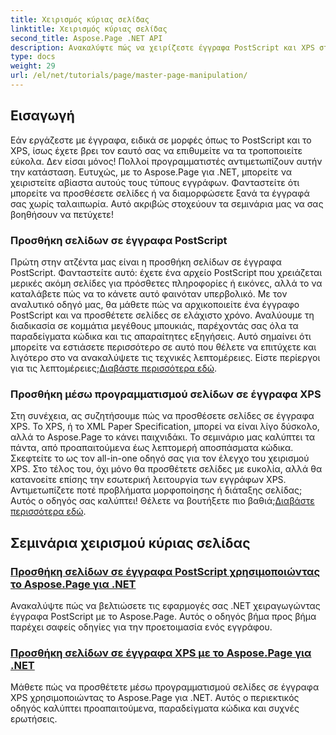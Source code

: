 ```yaml
---
title: Χειρισμός κύριας σελίδας
linktitle: Χειρισμός κύριας σελίδας
second_title: Aspose.Page .NET API
description: Ανακαλύψτε πώς να χειρίζεστε έγγραφα PostScript και XPS στο .NET χρησιμοποιώντας το Aspose.Page. Ακολουθήστε τα σεμινάρια μας για να βελτιώσετε τις δυνατότητες της εφαρμογής σας.
type: docs
weight: 29
url: /el/net/tutorials/page/master-page-manipulation/
---
```

## Εισαγωγή

Εάν εργάζεστε με έγγραφα, ειδικά σε μορφές όπως το PostScript και το XPS, ίσως έχετε βρει τον εαυτό σας να επιθυμείτε να τα τροποποιείτε εύκολα. Δεν είσαι μόνος! Πολλοί προγραμματιστές αντιμετωπίζουν αυτήν την κατάσταση. Ευτυχώς, με το Aspose.Page για .NET, μπορείτε να χειριστείτε αβίαστα αυτούς τους τύπους εγγράφων. Φανταστείτε ότι μπορείτε να προσθέσετε σελίδες ή να διαμορφώσετε ξανά τα έγγραφά σας χωρίς ταλαιπωρία. Αυτό ακριβώς στοχεύουν τα σεμινάρια μας να σας βοηθήσουν να πετύχετε!

### Προσθήκη σελίδων σε έγγραφα PostScript

Πρώτη στην ατζέντα μας είναι η προσθήκη σελίδων σε έγγραφα PostScript. Φανταστείτε αυτό: έχετε ένα αρχείο PostScript που χρειάζεται μερικές ακόμη σελίδες για πρόσθετες πληροφορίες ή εικόνες, αλλά το να καταλάβετε πώς να το κάνετε αυτό φαινόταν υπερβολικό. Με τον αναλυτικό οδηγό μας, θα μάθετε πώς να αρχικοποιείτε ένα έγγραφο PostScript και να προσθέτετε σελίδες σε ελάχιστο χρόνο. Αναλύουμε τη διαδικασία σε κομμάτια μεγέθους μπουκιάς, παρέχοντάς σας όλα τα παραδείγματα κώδικα και τις απαραίτητες εξηγήσεις. Αυτό σημαίνει ότι μπορείτε να εστιάσετε περισσότερο σε αυτό που θέλετε να επιτύχετε και λιγότερο στο να ανακαλύψετε τις τεχνικές λεπτομέρειες. Είστε περίεργοι για τις λεπτομέρειες;[Διαβάστε περισσότερα εδώ](./add-page-to-postscript-document/).

### Προσθήκη μέσω προγραμματισμού σελίδων σε έγγραφα XPS

Στη συνέχεια, ας συζητήσουμε πώς να προσθέσετε σελίδες σε έγγραφα XPS. Το XPS, ή το XML Paper Specification, μπορεί να είναι λίγο δύσκολο, αλλά το Aspose.Page το κάνει παιχνιδάκι. Το σεμινάριο μας καλύπτει τα πάντα, από προαπαιτούμενα έως λεπτομερή αποσπάσματα κώδικα. Σκεφτείτε το ως τον all-in-one οδηγό σας για τον έλεγχο του χειρισμού XPS. Στο τέλος του, όχι μόνο θα προσθέτετε σελίδες με ευκολία, αλλά θα κατανοείτε επίσης την εσωτερική λειτουργία των εγγράφων XPS. Αντιμετωπίζετε ποτέ προβλήματα μορφοποίησης ή διάταξης σελίδας; Αυτός ο οδηγός σας καλύπτει! Θέλετε να βουτήξετε πιο βαθιά;[Διαβάστε περισσότερα εδώ](./adding-page-to-xps-document/).

## Σεμινάρια χειρισμού κύριας σελίδας
### [Προσθήκη σελίδων σε έγγραφα PostScript χρησιμοποιώντας το Aspose.Page για .NET](./add-page-to-postscript-document/)
Ανακαλύψτε πώς να βελτιώσετε τις εφαρμογές σας .NET χειραγωγώντας έγγραφα PostScript με το Aspose.Page. Αυτός ο οδηγός βήμα προς βήμα παρέχει σαφείς οδηγίες για την προετοιμασία ενός εγγράφου.
### [Προσθήκη σελίδων σε έγγραφα XPS με το Aspose.Page για .NET](./adding-page-to-xps-document/)
Μάθετε πώς να προσθέτετε μέσω προγραμματισμού σελίδες σε έγγραφα XPS χρησιμοποιώντας το Aspose.Page για .NET. Αυτός ο περιεκτικός οδηγός καλύπτει προαπαιτούμενα, παραδείγματα κώδικα και συχνές ερωτήσεις.